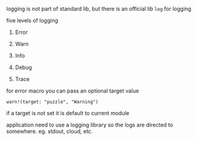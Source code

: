 logging is not part of standard lib, but there is an official lib `log` for logging

five levels of logging

1. Error

2. Warn

3. Info

4. Debug

5. Trace

for error macro you can pass an optional target value

`warn!(target: "puzzle", "Warning")`

if a target is not set it is default to current module

application need to use a logging library so the logs are directed to somewhere. eg. stdout, cloud, etc.


